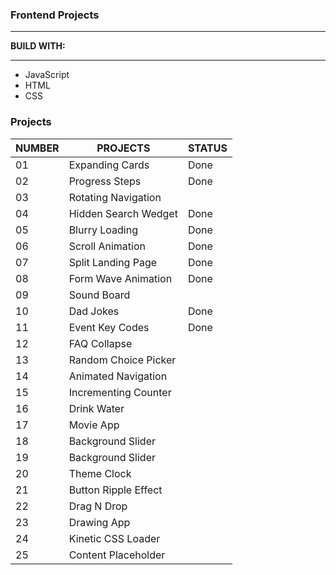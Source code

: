 <h3>Frontend Projects</h3>
<hr />
<p><strong>BUILD WITH:</strong></p>
<hr />
<ul>
  <li>JavaScript</li>
  <li>HTML</li>
  <li>CSS</li>
</ul>

<h3>Projects</h3>
<table>
  <thead>
    <tr>
      <th>NUMBER</th>
      <th>PROJECTS</th>
      <th>STATUS</th>
    </tr>
  </thead>
  <tbody>
    <tr>
      <td>01</td>
      <td>Expanding Cards</td>
      <td>Done</td>
    </tr>
    <tr>
      <td>02</td>
      <td>Progress Steps</td>
      <td>Done</td>
    </tr>
    <tr>
      <td>03</td>
      <td>Rotating Navigation</td>
    </tr>
    <tr>
      <td>04</td>
      <td>Hidden Search Wedget</td>
      <td>Done</td>
    </tr>
    <tr>
      <td>05</td>
      <td>Blurry Loading</td>
      <td>Done</td>
    <tr>
      <td>06</td>
      <td>Scroll Animation</td>
      <td>Done</td>
    </tr>
    <tr>
      <td>07</td>
      <td>Split Landing Page</td>
      <td>Done</td>
    </tr>
    <tr>
      <td>08</td>
      <td>Form Wave Animation</td>
      <td>Done</td>
    </tr>
    <tr>
      <td>09</td>
      <td>Sound Board</td>
    </tr>
    <tr>
      <td>10</td>
      <td>Dad Jokes</td>
      <td>Done</td>
    </tr>
    <tr>
      <td>11</td>
      <td>Event Key Codes</td>
      <td>Done</td>
    </tr>
    <tr>
      <td>12</td>
      <td>FAQ Collapse</td>
    </tr>
    <tr>
      <td>13</td>
      <td>Random Choice Picker</td>
    </tr>
    <tr>
      <td>14</td>
      <td>Animated Navigation</td>
    </tr>
    <tr>
      <td>15</td>
      <td>Incrementing Counter</td>
    </tr>
    <tr>
      <td>16</td>
      <td>Drink Water</td>
    </tr>
    <tr>
      <td>17</td>
      <td>Movie App</td>
    </tr>
    <tr>
      <td>18</td>
      <td>Background Slider</td>
    </tr>
    <tr>
      <td>19</td>
      <td>Background Slider</td>
    </tr>
    <tr>
      <td>20</td>
      <td>Theme Clock</td>
    </tr>
    <tr>
      <td>21</td>
      <td>Button Ripple Effect</td>
    </tr>
    <tr>
      <td>22</td>
      <td>Drag N Drop</td>
    </tr>
    <tr>
      <td>23</td>
      <td>Drawing App</td>
    </tr>
    <tr>
      <td>24</td>
      <td>Kinetic CSS Loader</td>
    </tr>
    <tr>
      <td>25</td>
      <td>Content Placeholder</td>
    </tr>
  </tbody>
</table>
